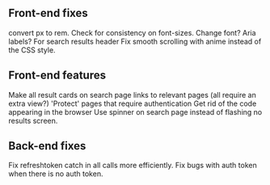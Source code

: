 ## Front-end fixes

convert px to rem.
Check for consistency on font-sizes.
Change font?
Aria labels? For search results header
Fix smooth scrolling with anime instead of the CSS style.

## Front-end features

Make all result cards on search page links to relevant pages (all require an extra view?)
'Protect' pages that require authentication
Get rid of the code appearing in the browser
Use spinner on search page instead of flashing no results screen.

## Back-end fixes

Fix refreshtoken catch in all calls more efficiently.
Fix bugs with auth token when there is no auth token.
